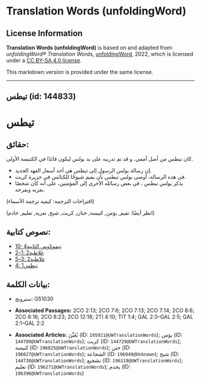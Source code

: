 # Translation Words (unfoldingWord)

## License Information

**Translation Words (unfoldingWord)** is based on and adapted from: _unfoldingWord® Translation Words_, [unfoldingWord](https://unfoldingword.org/utw), 2022, which is licensed under a [CC BY-SA 4.0 license](https://creativecommons.org/licenses/by-sa/4.0/legalcode.en).

This markdown version is provided under the same license.



--------------------------------

## تيطس (id: 144833)

تيطس
====

حقائق:
------

كان تيطس من أصل أممي. و قد تم تدريبه على يد بولس ليكون قائدًا في الكنيسة الأولى.

* إن رسالة بولس الرسول إلى تيطس هي أحد أسفار العهد الجديد.
* في هذه الرسالة، أوصى بولس تيطس بأن يقيم شيوخًا للكنائس في جزيرة كريت.
* يذكر بولس تيطس ، في بعض رسائله الأخرى إلى المؤمنين، على أنه كان شخصًا يعزيه ويفرحه.

(اقتراحات الترجمة: كيفية ترجمة الأسماء)

(انظر أيضًا: تقيم, يؤمن, كنيسة, ختان, كريت, شيخ, تعزية, تعليم, خادم)

نصوص كتابية:
------------

* [تيموثاوس الثانية4 :10](https://ref.ly/2Tim4:10)
* [غلاطية2 :1–2](https://ref.ly/Gal2:1-Gal2:2)
* [غلاطية2 :3–5](https://ref.ly/Gal2:3-Gal2:5)
* [تيطس1 :4](https://ref.ly/Titus1:4)

بيانات الكلمة:
--------------

* سترونج: G51030

* **Associated Passages:** 2CO 2:13; 2CO 7:6; 2CO 7:13; 2CO 7:14; 2CO 8:6; 2CO 8:16; 2CO 8:23; 2CO 12:18; 2TI 4:10; TIT 1:4; GAL 2:3–GAL 2:5; GAL 2:1–GAL 2:2
* **Associated Articles:** يُعَيِّنَ  (ID: `195921@UWTranslationWords`); يؤمن (ID: `144709@UWTranslationWords`); كريت (ID: `144729@UWTranslationWords`); كنيسة (ID: `196025@UWTranslationWords`); ختن (ID: `196027@UWTranslationWords`); الشجاعة (ID: `196049@Unknown`); شيخ (ID: `144738@UWTranslationWords`); تشجيع (ID: `196119@UWTranslationWords`); تعليم (ID: `196271@UWTranslationWords`); يخدم (ID: `196396@UWTranslationWords`)

